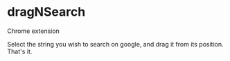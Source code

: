 # dragNSearch
Chrome extension

Select the string you wish to search on google, and drag it from its position. That's it.

